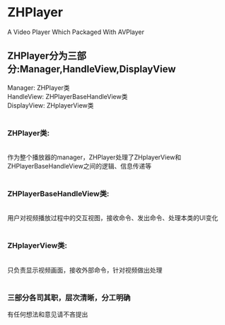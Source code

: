 # ZHPlayer 
A Video Player Which Packaged With AVPlayer

## ZHPlayer分为三部分:Manager,HandleView,DisplayView
Manager:        ZHPlayer类
<br>
HandleView:     ZHPlayerBaseHandleView类
<br>
DisplayView:    ZHplayerView类
<br><br>
### ZHPlayer类:
<br>作为整个播放器的manager，ZHPlayer处理了ZHplayerView和ZHPlayerBaseHandleView之间的逻辑、信息传递等
<br><br>
### ZHPlayerBaseHandleView类:
<br>用户对视频播放过程中的交互视图，接收命令、发出命令、处理本类的UI变化
<br><br>
### ZHplayerView类:
<br>只负责显示视频画面，接收外部命令，针对视频做出处理
<br><br>
### 三部分各司其职，层次清晰，分工明确

有任何想法和意见请不吝提出
